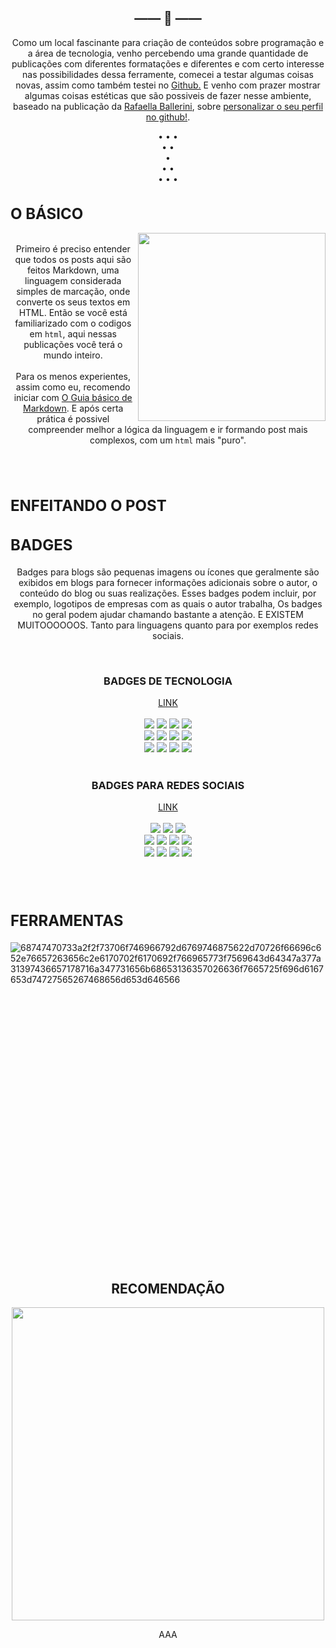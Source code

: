 <h2 align="center">—— 🦋 ——</h2>
<p align="center">
Como um local fascinante para criação de conteúdos sobre programação e a área de tecnologia, venho percebendo uma grande quantidade de publicações com diferentes formatações e diferentes e com certo interesse nas possibilidades dessa ferramente, comecei a testar algumas coisas novas, assim como também testei no <a href="https://www.youtube.com/watch?v=1kvc_dWs1f4"> Github.<a> E venho com prazer mostrar algumas coisas estéticas que são possiveis de fazer nesse ambiente, baseado na publicação da <a href="https://github.com/rafaballerini"> Rafaella Ballerini<a>, sobre <a href= "https://github.com/rafaballerini/PerfilGithub"> personalizar o seu perfil no github!<a>. <br> 

<p>

<p align="center">
  • • •<br>• •<br>• <br> • •<br> • • •
<p>


<div>
    <h1 align="left" style="font-size: 24px"> O BÁSICO </h1>
    <p>
        <img src="https://upload.wikimedia.org/wikipedia/commons/thumb/4/48/Markdown-mark.svg/800px-Markdown-mark.svg.png" align="right"  width="300.5px" height="auto">
</div>   
<divd>
<p align="center">
   <br> Primeiro é preciso entender que todos os posts aqui são feitos Markdown, uma linguagem considerada simples de marcação, onde converte os seus textos em HTML. Então se você está familiarizado com o codigos em <code>html</code>, aqui nessas publicações você terá o mundo inteiro. <br><br> Para os menos experientes, assim como eu, recomendo iniciar com <a href= "https://docs.pipz.com/central-de-ajuda/learning-center/guia-basico-de-markdown#open"> O Guia básico de Markdown<a>. E após certa prática é possivel compreender melhor a lógica da linguagem e ir formando post mais complexos, com um <code>html</code> mais "puro".
<p>

<br><br>


<div>
    <h1 align="left" style="font-size: 24px"> ENFEITANDO O POST</h1>
    <h2 align="left" style="font-size: 24px"> BADGES</h2>
    <p align="center">
    Badges para blogs são pequenas imagens ou ícones que geralmente são exibidos em blogs para fornecer informações adicionais sobre o autor, o conteúdo do blog ou suas realizações. Esses badges podem incluir, por exemplo, logotipos de empresas com as quais o autor trabalha, Os badges no geral podem ajudar chamando bastante a atenção. E EXISTEM MUITOOOOOOS. Tanto para linguagens quanto para por exemplos redes sociais. </p><br>
    <h3 align="center"> BADGES DE TECNOLOGIA </h3>
    <p align="center">
       <a href="https://github.com/Ileriayo/markdown-badges"> LINK <a> <br><br>
        <img src="https://img.shields.io/badge/Python-3776AB?style=for-the-badge&logo=python&logoColor=white"/> 
        <img src="https://img.shields.io/badge/javascript-%23323330.svg?style=for-the-badge&logo=javascript&logoColor=%23F7DF1E"/> 
        <img src="https://img.shields.io/badge/html5-%23E34F26.svg?style=for-the-badge&logo=html5&logoColor=white"/>  
        <img src="https://img.shields.io/badge/c++-%2300599C.svg?style=for-the-badge&logo=c%2B%2B&logoColor=white"/><br>
        <img src="https://img.shields.io/badge/lua-%232C2D72.svg?style=for-the-badge&logo=lua&logoColor=white"/> 
        <img src="https://img.shields.io/badge/php-%23777BB4.svg?style=for-the-badge&logo=php&logoColor=white"/> 
        <img src="https://img.shields.io/badge/markdown-%23000000.svg?style=for-the-badge&logo=markdown&logoColor=white"/> 
        <img src="https://img.shields.io/badge/.NET-5C2D91?style=for-the-badge&logo=.net&logoColor=white"/>  <br>
        <img src="https://img.shields.io/badge/steam-%23000000.svg?style=for-the-badge&logo=steam&logoColor=white"/>
        <img src="https://img.shields.io/badge/unity-%23000000.svg?style=for-the-badge&logo=unity&logoColor=white"/>
        <img src="https://img.shields.io/badge/AWS-%23FF9900.svg?style=for-the-badge&logo=amazon-aws&logoColor=white"/>
        <img src="https://img.shields.io/badge/Microsoft-0078D4?style=for-the-badge&logo=microsoft&logoColor=white"/>
    <br><br>
    <h3 align="center"> BADGES PARA REDES SOCIAIS </h3>
     <p align="center">
        <a href="https://dev.to/envoy_/150-badges-for-github-pnk"> LINK <a> <br><br>
        <img src="https://img.shields.io/badge/Telegram-2CA5E0?style=for-the-badge&logo=telegram&logoColor=white"/> 
        <img src="https://img.shields.io/badge/WhatsApp-25D366?style=for-the-badge&logo=whatsapp&logoColor=white"/>
        <img src="https://img.shields.io/badge/Discord-7289DA?style=for-the-badge&logo=discord&logoColor=white"/>  <br>
        <img src="https://img.shields.io/badge/Instagram-E4405F?style=for-the-badge&logo=instagram&logoColor=white"/> 
        <img src="https://img.shields.io/badge/Reddit-FF4500?style=for-the-badge&logo=reddit&logoColor=white"/> 
        <img src="https://img.shields.io/badge/Twitter-1DA1F2?style=for-the-badge&logo=twitter&logoColor=white"/> 
        <img src="https://img.shields.io/badge/TikTok-000000?style=for-the-badge&logo=tiktok&logoColor=white"/>  <br>
        <img src="https://img.shields.io/badge/Twitch-9146FF?style=for-the-badge&logo=twitch&logoColor=white"/>
        <img src="https://img.shields.io/badge/Netflix-E50914?style=for-the-badge&logo=netflix&logoColor=white"/>
        <img src="https://img.shields.io/badge/Quora-%23B92B27.svg?&style=for-the-badge&logo=Quora&logoColor=white"/>
        <img src="https://img.shields.io/badge/Pinterest-%23E60023.svg?&style=for-the-badge&logo=Pinterest&logoColor=white"/>
<br><br>
<br><br>
<h2 align="left" style="font-size: 24px"> FERRAMENTAS </h2>


![68747470733a2f2f73706f746966792d6769746875622d70726f66696c652e76657263656c2e6170702f6170692f766965773f7569643d64347a377a31397436657178716a347731656b68653136357026636f7665725f696d6167653d74727565267468656d653d646566](https://github.com/Borboleta-Vermelha/Est-tica_Tab_News/assets/98761445/d376d7b1-f10c-4642-bd79-fccdd791284b)
<svg width="320" height="445" xmlns="http://www.w3.org/2000/svg" xmlns:xlink="http://www.w3.org/1999/xlink" aria-labelledby="cardTitle" role="img">


<div align="center">
  <h2> RECOMENDAÇÃO </h2>
  <a href="https://www.youtube.com/watch?v=TsaLQAetPLU&list=PLGnfNqkwCpWS9-2jHAFQkwI7ZTZdtY6Az&index=19&t=1028s"><img src="https://i.ytimg.com/vi/TsaLQAetPLU/maxresdefault.jpg" width="500.5px" height="auto"> <a>

AAA
